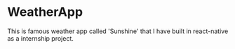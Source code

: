# WeatherApp
This is famous weather app called 'Sunshine' that I have built in react-native as a internship project. 
